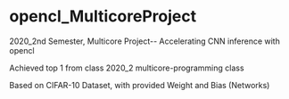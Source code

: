 # opencl_MulticoreProject
2020_2nd Semester, Multicore Project-- Accelerating CNN inference with opencl

Achieved top 1 from class 2020_2 multicore-programming class

Based on CIFAR-10 Dataset, with provided Weight and Bias (Networks)
